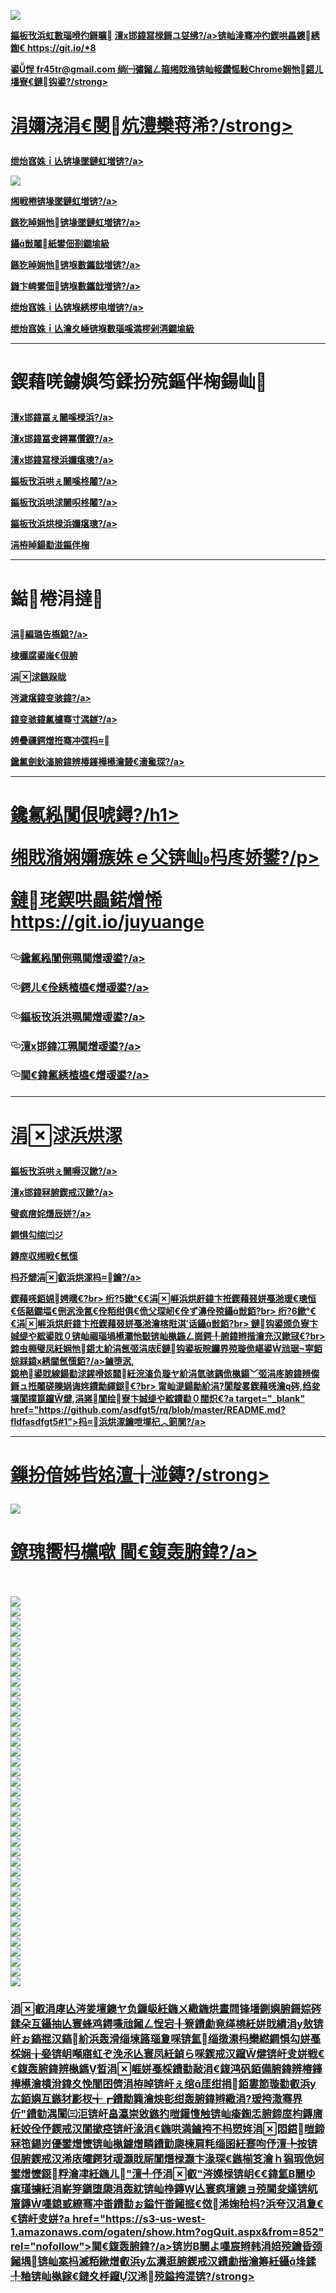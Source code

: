 <a name="1" id="1" target="_blank"></a> <span id="1"></span>
<a name="2" id="2" target="_blank"></a> <span id="2"></span>
<a name="3" id="3" target="_blank"></a> <span id="3"></span>
<a name="4" id="4" target="_blank"></a> <span id="4"></span>
<a name="5" id="5" target="_blank"></a> <span id="5"></span>
<a name="6" id="6" target="_blank"></a> <span id="6"></span>
<a name="7" id="7" target="_blank"></a> <span id="7"></span>
<a name="8" id="8" target="_blank"></a> <span id="8"></span>
<a name="9" id="9" target="_blank"></a> <span id="9"></span>
<img src="https://raw.githubusercontent.com/qddt69/www/master/t/fq1.jpg"><br>
<p><strong><a href="https://github.com/qddt69/ntdtv/blob/master/gb/contribute.md#1">鏂板攼浜虹數瑙嗗彴鎶曠</a>  <a href="https://github.com/qddt69/djy/blob/master/gb/about-djy.md#1">澶х邯鍏冩椂鎶ユ姇绋?/a>锛屾湰骞冲彴鍥哄畾鐭綉鍧€ https://git.io/*8</strong></p>
<p><strong>鍙悜 fr45tr@gmail.com 绱㈠彇鎺ㄥ箍缃戝潃锛屾帹鑽愮敤Chrome娴忚鍣ㄦ墦寮€鏈钩鍙?/strong></p>

<h1><p><strong>涓嬭浇涓€閿炕澧欒蒋浠?/strong></p></h1>
<p><a href="https://raw.githubusercontent.com/SzzdOgate/update/master/entdtvas/SzzdOgate.apk?fldfh2">绁炲窞姝ｉ亾锛堟墜鏈虹増锛?/a><img src="https://raw.githubusercontent.com/hao369/a/master/benzoutuijian.gif" alt=""></p>
<img src="https://raw.githubusercontent.com/qddt69/www/master/t/sz.jpg"><br>
<p><a href="https://raw.githubusercontent.com/oGate2/Up/master/oGate.apk?fldfh2">缃戦棬锛堟墜鏈虹増锛?/a><img src="https://raw.githubusercontent.com/hao369/a/master/benzoutuijian.gif" alt=""></p>
<p><a href="https://raw.githubusercontent.com/wujieliulan/download/master/um.apk?raw=true">鏃犵晫娴忚锛堟墜鏈虹増锛?/a></p>
<p><a href="https://raw.githubusercontent.com/freegate-release/website/gh-pages/files/fgp.zip?fldfh2">鑷敱闂紙鐢佃剳鐗堬級</a><img src="https://raw.githubusercontent.com/hao369/a/master/benzoutuijian.gif" alt=""></p>
<p><a href="https://raw.githubusercontent.com/wujieliulan/download/master/u.zip?fldfh2">鏃犵晫娴忚锛堢數鑴戠増锛?/a><img src="https://raw.githubusercontent.com/hao369/a/master/benzoutuijian.gif" alt=""></p>
<p><a href="https://raw.githubusercontent.com/qddt69/www/master/szzd/iPPOTV.zip">鐖卞崥鐢佃锛堢數鑴戠増锛?/a></p>
<p><a href="https://raw.githubusercontent.com/qddt69/www/master/szzd/szzdogate.rar?fldfh2">绁炲窞姝ｉ亾锛堢綉椤电増锛?/a></p>
<p><a href="https://raw.githubusercontent.com/SzzdOgate/update/master/entdtvas/SzzdOgateTV.apk?fldfh2">绁炲窞姝ｉ亾瀹夊崜锛堢數瑙嗘満椤剁洅鐗堬級</a></p>
<hr>
<h1><p><strong>鍥藉唴鐪嬩笉鍒扮殑鏂伴椈鍚屾</strong></p></h1>
<p><a target="_blank" href="https://github.com/qddt69/djy/blob/master/gb/nsc413.md?flntdtv#1">澶х邯鍏冨ぇ闄嗘椂浜?/a></p>
<p><a target="_blank" href="https://github.com/qddt69/djy/blob/master/gb/n24hr.md?flntdtv#1">澶х邯鍏冨叏鐞冪儹鐐?/a></p>
<p><a target="_blank" href="https://github.com/qddt69/djy/blob/master/gb/news392.md?flntdtv#1">澶х邯鍏冩椂浜嬭瘎璁?/a></p>
<p><a target="_blank" href="https://github.com/qddt69/ntdtv/blob/master/gb/prog204_1.md?flntdtv#1">鏂板攼浜哄ぇ闄嗘柊闂?/a></p>
<p><a target="_blank" href="https://github.com/qddt69/ntdtv/blob/master/gb/prog202_1.md?flntdtv#1">鏂板攼浜哄浗闄呮柊闂?/a></p>
<p><a target="_blank" href="https://github.com/qddt69/ntdtv/blob/master/gb/prog207_1.md?flntdtv#1">鏂板攼浜烘椂浜嬭瘎璁?/a></p>
<p><a target="_blank" href="https://github.com/gfw-breaker/banned-news/blob/master/README.md?flntdtv&type=url14">涓栫晫鍚勫湴鏂伴椈</a></p>
<hr>
<h1><p><strong>鐑棬涓撻</strong></p></h1>
<p><a target="_blank" href="https://github.com/qddt69/ntdtv/blob/master/gb/prog1745_1.md?flntdtv#1">涓編璐告槗鎴?/a></p>
<p><a target="_blank" href="https://github.com/qddt69/ntdtv/blob/master/gb/prog205_1.md?flntdtv#1">棣欐腐鍙嶉€佷腑</a></p>
<p><a target="_blank" href="https://github.com/qddt69/ntdtv/blob/master/gb/prog1138_1.md?flntdtv#1">涓浗鏃跺眬</a></p>
<p><a target="_blank" href="https://github.com/qddt69/djy/blob/master/gb/9p.md?flntdtv#1">涔濊瘎鍏变骇鍏?/a></p>
<p><a target="_blank" href="https://github.com/qddt69/ntdtv/blob/master/gb/prog1647_1.md?flntdtv#1">鍏变骇鍏氱櫨骞寸湡鐩?/a></p>
<p><a target="_blank" href="https://github.com/qddt69/ntdtv/blob/master/gb/prog1530_1.md?flntdtv#1">娉曡疆鍔熷拰骞冲弽杩</a></p>
<p><a target="_blank" href="https://github.com/qddt69/ntdtv/blob/master/gb/prog447_1.md?flntdtv#1">鑱氱劍鈥滀腑鍏辨椿鎽樺櫒瀹樷€濇毚琛?/a></p>
<hr><h1>鑱氱紭闃佷唬鐞?/h1>
<p>缃戝潃娴嬭瘯姝ｅ父锛屾杩庝娇鐢?/p>
<p><strong>鏈珯鍥哄畾鍩熷悕<a href="https://git.io/juyuange" rel="nofollow">https://git.io/juyuange</a></strong></p>
<h3>
<a id="user-content-鑱氱紭闃侀珮閫熷叆鍙? class="anchor" href="#%E8%81%9A%E7%BC%98%E9%98%81%E9%AB%98%E9%80%9F%E5%85%A5%E5%8F%A3" aria-hidden="true"><svg class="octicon octicon-link" viewbox="0 0 16 16" version="1.1" width="16" height="16" aria-hidden="true"><path fill-rule="evenodd" d="M4 9h1v1H4c-1.5 0-3-1.69-3-3.5S2.55 3 4 3h4c1.45 0 3 1.69 3 3.5 0 1.41-.91 2.72-2 3.25V8.59c.58-.45 1-1.27 1-2.09C10 5.22 8.98 4 8 4H4c-.98 0-2 1.22-2 2.5S3 9 4 9zm9-3h-1v1h1c1 0 2 1.22 2 2.5S13.98 12 13 12H9c-.98 0-2-1.22-2-2.5 0-.83.42-1.64 1-2.09V6.25c-1.09.53-2 1.84-2 3.25C6 11.31 7.55 13 9 13h4c1.45 0 3-1.69 3-3.5S14.5 6 13 6z"></path></svg></a><a href="https://juyuange.gaeww3.ga/?id=2" rel="nofollow">鑱氱紭闃侀珮閫熷叆鍙?/a><img src="https://raw.githubusercontent.com/hao369/a/master/jyg.gif" alt="">
</h3>
<h3>
<a id="user-content-鍔ㄦ€佺綉楂橀€熷叆鍙? class="anchor" href="#%E5%8A%A8%E6%80%81%E7%BD%91%E9%AB%98%E9%80%9F%E5%85%A5%E5%8F%A3" aria-hidden="true"><svg class="octicon octicon-link" viewbox="0 0 16 16" version="1.1" width="16" height="16" aria-hidden="true"><path fill-rule="evenodd" d="M4 9h1v1H4c-1.5 0-3-1.69-3-3.5S2.55 3 4 3h4c1.45 0 3 1.69 3 3.5 0 1.41-.91 2.72-2 3.25V8.59c.58-.45 1-1.27 1-2.09C10 5.22 8.98 4 8 4H4c-.98 0-2 1.22-2 2.5S3 9 4 9zm9-3h-1v1h1c1 0 2 1.22 2 2.5S13.98 12 13 12H9c-.98 0-2-1.22-2-2.5 0-.83.42-1.64 1-2.09V6.25c-1.09.53-2 1.84-2 3.25C6 11.31 7.55 13 9 13h4c1.45 0 3-1.69 3-3.5S14.5 6 13 6z"></path></svg></a><a href="https://juyuange.gaeww3.ga/?id=2" rel="nofollow">鍔ㄦ€佺綉楂橀€熷叆鍙?/a><img src="https://raw.githubusercontent.com/hao369/a/master/jygdl.gif" alt="">
</h3>
<h3>
<a id="user-content-鏂板攼浜洪珮閫熷叆鍙? class="anchor" href="#%E6%96%B0%E5%94%90%E4%BA%BA%E9%AB%98%E9%80%9F%E5%85%A5%E5%8F%A3" aria-hidden="true"><svg class="octicon octicon-link" viewbox="0 0 16 16" version="1.1" width="16" height="16" aria-hidden="true"><path fill-rule="evenodd" d="M4 9h1v1H4c-1.5 0-3-1.69-3-3.5S2.55 3 4 3h4c1.45 0 3 1.69 3 3.5 0 1.41-.91 2.72-2 3.25V8.59c.58-.45 1-1.27 1-2.09C10 5.22 8.98 4 8 4H4c-.98 0-2 1.22-2 2.5S3 9 4 9zm9-3h-1v1h1c1 0 2 1.22 2 2.5S13.98 12 13 12H9c-.98 0-2-1.22-2-2.5 0-.83.42-1.64 1-2.09V6.25c-1.09.53-2 1.84-2 3.25C6 11.31 7.55 13 9 13h4c1.45 0 3-1.69 3-3.5S14.5 6 13 6z"></path></svg></a><a href="https://juyuange.gaeww3.ga/?id=5" rel="nofollow">鏂板攼浜洪珮閫熷叆鍙?/a>
</h3>
<h3>
<a id="user-content-澶х邯鍏冮珮閫熷叆鍙? class="anchor" href="#%E5%A4%A7%E7%BA%AA%E5%85%83%E9%AB%98%E9%80%9F%E5%85%A5%E5%8F%A3" aria-hidden="true"><svg class="octicon octicon-link" viewbox="0 0 16 16" version="1.1" width="16" height="16" aria-hidden="true"><path fill-rule="evenodd" d="M4 9h1v1H4c-1.5 0-3-1.69-3-3.5S2.55 3 4 3h4c1.45 0 3 1.69 3 3.5 0 1.41-.91 2.72-2 3.25V8.59c.58-.45 1-1.27 1-2.09C10 5.22 8.98 4 8 4H4c-.98 0-2 1.22-2 2.5S3 9 4 9zm9-3h-1v1h1c1 0 2 1.22 2 2.5S13.98 12 13 12H9c-.98 0-2-1.22-2-2.5 0-.83.42-1.64 1-2.09V6.25c-1.09.53-2 1.84-2 3.25C6 11.31 7.55 13 9 13h4c1.45 0 3-1.69 3-3.5S14.5 6 13 6z"></path></svg></a><a href="https://juyuange.gaeww3.ga/?id=7" rel="nofollow">澶х邯鍏冮珮閫熷叆鍙?/a>
</h3>
<h3>
<a id="user-content-閫€鍏氱綉楂橀€熷叆鍙? class="anchor" href="#%E9%80%80%E5%85%9A%E7%BD%91%E9%AB%98%E9%80%9F%E5%85%A5%E5%8F%A3" aria-hidden="true"><svg class="octicon octicon-link" viewbox="0 0 16 16" version="1.1" width="16" height="16" aria-hidden="true"><path fill-rule="evenodd" d="M4 9h1v1H4c-1.5 0-3-1.69-3-3.5S2.55 3 4 3h4c1.45 0 3 1.69 3 3.5 0 1.41-.91 2.72-2 3.25V8.59c.58-.45 1-1.27 1-2.09C10 5.22 8.98 4 8 4H4c-.98 0-2 1.22-2 2.5S3 9 4 9zm9-3h-1v1h1c1 0 2 1.22 2 2.5S13.98 12 13 12H9c-.98 0-2-1.22-2-2.5 0-.83.42-1.64 1-2.09V6.25c-1.09.53-2 1.84-2 3.25C6 11.31 7.55 13 9 13h4c1.45 0 3-1.69 3-3.5S14.5 6 13 6z"></path></svg></a><a href="https://juyuange.gaeww3.ga/?id=8" rel="nofollow">閫€鍏氱綉楂橀€熷叆鍙?/a>
</h3>
<h3>
<hr>
<h1><p><strong>涓浗浜烘潈</strong></p></h1>
<p><a target="_blank" href="https://github.com/asdfgt5/ntdtv/blob/master/gb/prog1135_1.md?fldfasdfgt5#1">鏂板攼浜哄ぇ闄嗕汉鏉?/a></p>
<p><a target="_blank" href="https://github.com/asdfgt5/djy/blob/master/gb/ncid278.md?fldfasdfgt5#1">澶х邯鍏冧腑鍥戒汉鏉?/a></p>
<p><a target="_blank" href="https://github.com/asdfgt5/djy/blob/master/gb/nf6123.md?fldfasdfgt5#1">璧疯瘔姹熸辰姘?/a></p>
<p><a target="_blank" href="https://github.com/asdfgt5/ntdtv/blob/master/gb/prog1704_1.md?fldfasdfgt5#1">鐧惧勾绾㈢ジ</a></p>
<p><a href="https://github.com/asdfgt5/mh/blob/master/README.md?fldfasdfgt5#1">鏄庢収缃戦€氬憡</a></p>
<p><a target="_blank" href="https://github.com/asdfgt5/ntdtv/blob/master/gb/prog422209_1.md?fldfasdfgt5#1">杩芥煡涓叡浜烘潈杩鑰?/a></p>
鍥藉唴銆婂娉曘€?br>
绗?5鏉°€€涓崕浜烘皯鍏卞拰鍥藉叕姘戞湁瑷€璁恒€佸嚭鐗堛€侀泦浼氥€佺粨绀俱€佹父琛屻€佺ず濞佺殑鑷敱銆?br>
绗?6鏉°€€涓崕浜烘皯鍏卞拰鍥藉叕姘戞湁瀹楁暀淇′话鑷敱銆?br>
鏈钩鍙颁负寮卞娍缇や綋鍙戝０锛屾祻瑙堝櫒灞忚斀锛屾槸鍦ㄥ崗鍔╀腑鍏辫揩瀹充汉鏉冦€?br>
鍗虫棩璧凤紝娴忚鍣ㄤ紒涓氬弬涓庡鏈钩鍙板睆钄界殑璇佹嵁鍙兘琚寜<a target="_blank" href="https://github.com/asdfgt5/mh/blob/master/README.md?fldfasdfgt5#1">銆婃槑鎱х綉閫氬憡銆?/a>鏀堕泦,<br>
鎴栬鍙戝線鍚勫浗鍟嗗姟閮紝浣滀负璇ヤ紒涓氫骇鍝佹槸鍚﹀弬涓庝腑鍏辨儏鎶ュ拰闂磋皪娲诲姩鐨勪緷鎹€?br>
甯屾湜鍚勪紒涓?閬靛畧鍥藉唴瀹硶,绉夋壙閬撲箟鑹煡,涓嶈闃绘寮卞娍缇や綋鐨勫０闊炽€?a target="_blank" href="https://github.com/asdfgt5/rq/blob/master/README.md?fldfasdfgt5#1">杩浜烘潈鑰呭墠杞︿箣閴?/a>
<hr>
<h1><p><strong>鏁扮偣姊呰姳澶╁湴鏄?/strong></p></h1>
<img src="https://raw.githubusercontent.com/asdfgt5/1/master/t/01.jpg">
<h1><strong><a href="https://s3-us-west-1.amazonaws.com/ogaten/show.htm?ogQuit.aspx&from=852" rel="nofollow">鐐瑰嚮杩欓噷 閫€鍑轰腑鍏?/a></strong></h1><br>
<br>
<img src="https://raw.githubusercontent.com/asdfgt5/1/master/t/03.jpg"><br>
<img src="https://raw.githubusercontent.com/asdfgt5/1/master/t/04.jpg"><br>
<img src="https://raw.githubusercontent.com/asdfgt5/1/master/t/06.jpg"><br>
<img src="https://raw.githubusercontent.com/asdfgt5/1/master/t/07.jpg"><br>
<img src="https://raw.githubusercontent.com/asdfgt5/1/master/t/10.jpg"><br>
<img src="https://raw.githubusercontent.com/asdfgt5/1/master/t/11.jpg"><br>
<img src="https://raw.githubusercontent.com/asdfgt5/1/master/t/12.jpg"><br>
<img src="https://raw.githubusercontent.com/asdfgt5/1/master/t/13.jpg"><br>
<img src="https://raw.githubusercontent.com/asdfgt5/1/master/t/14.jpg"><br>
<img src="https://raw.githubusercontent.com/asdfgt5/1/master/t/15.jpg"><br>
<img src="https://raw.githubusercontent.com/asdfgt5/1/master/t/16.jpg"><br>
<img src="https://raw.githubusercontent.com/asdfgt5/1/master/t/17.jpg"><br>
<img src="https://raw.githubusercontent.com/asdfgt5/1/master/t/18.jpg"><br>
<img src="https://raw.githubusercontent.com/asdfgt5/1/master/t/19.jpg"><br>
<img src="https://raw.githubusercontent.com/asdfgt5/1/master/t/20.jpg"><br>
<img src="https://raw.githubusercontent.com/asdfgt5/1/master/t/21.jpg"><br>
<img src="https://raw.githubusercontent.com/asdfgt5/1/master/t/22.jpg"><br>
<img src="https://raw.githubusercontent.com/asdfgt5/1/master/t/23.jpg"><br>
<img src="https://raw.githubusercontent.com/asdfgt5/1/master/t/24.jpg"><br>
<img src="https://raw.githubusercontent.com/asdfgt5/1/master/t/25.jpg"><br>
<img src="https://raw.githubusercontent.com/asdfgt5/1/master/t/26.jpg"><br>
<img src="https://raw.githubusercontent.com/asdfgt5/1/master/t/27.jpg"><br>
<img src="https://raw.githubusercontent.com/asdfgt5/1/master/t/28.jpg"><br>
<img src="https://raw.githubusercontent.com/asdfgt5/1/master/t/29.jpg"><br>
<img src="https://raw.githubusercontent.com/asdfgt5/1/master/t/30.jpg"><br>
<img src="https://raw.githubusercontent.com/asdfgt5/1/master/t/31.jpg"><br>
<img src="https://raw.githubusercontent.com/asdfgt5/1/master/t/32.jpg"><br>
<img src="https://raw.githubusercontent.com/asdfgt5/1/master/t/33.jpg"><br>
<img src="https://raw.githubusercontent.com/asdfgt5/1/master/t/34.jpg"><br>
<img src="https://raw.githubusercontent.com/asdfgt5/1/master/t/35.jpg"><br>
<img src="https://raw.githubusercontent.com/asdfgt5/1/master/t/36.jpg"><br>
<img src="https://raw.githubusercontent.com/asdfgt5/1/master/t/37.jpg"><br>
<img src="https://raw.githubusercontent.com/asdfgt5/1/master/t/38.jpg"><br>
<img src="https://raw.githubusercontent.com/asdfgt5/1/master/t/39.jpg"><br>
<img src="https://raw.githubusercontent.com/asdfgt5/1/master/t/40.jpg"><br>
<img src="https://raw.githubusercontent.com/asdfgt5/1/master/t/41.jpg"><br>
<img src="https://raw.githubusercontent.com/asdfgt5/1/master/t/42.jpg"><br>
<img src="https://raw.githubusercontent.com/asdfgt5/1/master/t/43.jpg"><br>
<img src="https://raw.githubusercontent.com/asdfgt5/1/master/t/44.jpg"><br>
<h3><p><strong>涓叡涓庨亾涔夎壇鐭ヤ负鏁岋紝鍦ㄨ繖鍦烘畫閰锋墦鍘嬩腑鎶婃硶鍒朵互鑷抽亾寰蜂鸡鐞嗛兘鎺ㄥ悜宕╂簝鐨勮竟缂橈紝姘戝績涓у敖锛屽ぉ鎬掍汉鎬紒浜轰滑缁堜簬瑙夐啋锛氳缁撴潫杩欒繎鐧惧勾姘戞棌娴╁姭锛岄噸寤虹ぞ浼氶亾寰凤紝鍞ら啋鍥戒汉鑹煡锛屽叏姘戦€€鍑轰腑鍏辨槸鎷晳涓崕姘戞棌鐨勫敮涓€鍑鸿矾銆備腑鍏辨椿鎽樺櫒瀹樻洕鍏夊悗闇囨儕涓栫晫锛屽ぇ绾厓绀捐銆婁節璇勫叡浜у厷銆嬩互鏃犲彲杈╅┏鐨勪簨瀹炴彮绀轰腑鍏辫繖涓?瑗挎潵骞界伒"鐨勭湡闈㈢洰锛屽畠瀛崇敓鏃犳暟鑵愯触锛屾瘉鍧忎腑鍗庢枃鏄庯紝姣佺伃鍥戒汉閬撳痉锛屽湪涓€鍦哄満鏀挎不杩愬姩涓悶鍣暟鍗冧竾鍚岃優鐢熷懡锛屾槸鐪熷疄鐨勯瓟楝肩粍缁囷紝蹇呴伃澶╄按锛佷腑鍥戒汉浠庡皬鍔犲叆灏戝厛闃熸椂灏卞湪琛€鏃椾笅瀹ｈ獡瑕佹妸鐢熷懡鐚粰瀹冿紝鍦ㄦ"澶╃伃涓叡"涔嬫椂锛岄€€鍏氳В闄ゆ瘨瑾擄紝涓嶄笌鎭堕瓟涓轰紞锛屾棦鏄亾寰疯壇鐭ョ殑閫夋嫨锛屼篃鏄嚜鎴戜繚骞冲畨鐨勫ぉ鎰忓畨鎺掋€傚浠婅秴杩?浜夸汉涓夐€€锛屽叏姘?a href="https://s3-us-west-1.amazonaws.com/ogaten/show.htm?ogQuit.aspx&from=852" rel="nofollow">閫€鍑轰腑鍏?/a>锛岃В闄よ嚜宸辫韩涓婄殑鑰昏颈鎺堣锛屾案杩滅粨鏉熷叡浜у厷瀵逛腑鍥戒汉鐨勮揩瀹筹紝鑷埄鍒╀粬锛屾槸鎵€鏈夊杽鑹汉浠殑鎰挎湜锛?/strong></p></h3>
